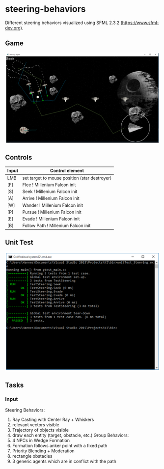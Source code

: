 # steering-behaviors
Different steering behaviors visualized using SFML 2.3.2 (https://www.sfml-dev.org).

## Game

![game-ui](steering.png)

## Controls

Input    |   Control element
---------|------------------
LMB      | set target to mouse position (star destroyer)
[F]      | Flee ! Millenium Falcon init
[S]      | Seek ! Millenium Falcon init
[A]      | Arrive ! Millenium Falcon init
[W]      | Wander ! Millenium Falcon init
[P]      | Pursue ! Millenium Falcon init
[E]      | Evade ! Millenium Falcon init
[B]      | Follow Path ! Millenium Falcon init

## Unit Test

![unitTest](unitTest.png)

## Tasks

### Input

Steering Behaviors:
1. Ray Casting with Center Ray + Whiskers
2. relevant vectors visible
3. Trajectory of objects visible
4. draw each entity (target, obstacle, etc.) 
Group Behaviors:
1. 4 NPCs in Wedge Formation
2. Formation follows anker point with a fixed path
3. Priority Blending + Moderation
4. rectangle obstacles
5. 3 generic agents which are in conflict with the path


